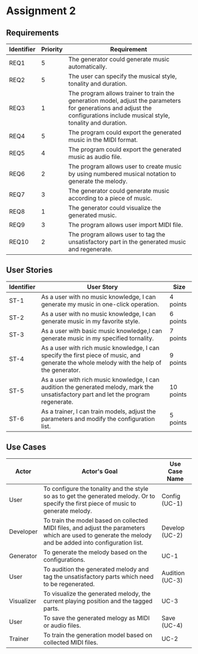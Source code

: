 # Assignment 2
## Requirements

| Identifier | Priority | Requirement                                                  |
| ---------- | -------- | ------------------------------------------------------------ |
| REQ1       | 5        | The generator could generate music automatically.            |
| REQ2       | 5        | The user can specify the musical style, tonality and duration. |
| REQ3       | 1        | The program allows trainer to train the generation model, adjust the parameters for generations and adjust the configurations include musical style, tonality and duration. |
| REQ4       | 5        | The program could export the generated music in the MIDI format. |
| REQ5       | 4        | The program could export the generated music as audio file.  |
| REQ6       | 2        | The program allows user to create music by using numbered musical notation to generate the melody. |
| REQ7       | 3        | The generator could generate music according to a piece of music. |
| REQ8       | 1        | The generator could visualize the generated music.           |
| REQ9       | 3        | The program allows user import MIDI file.                    |
| REQ10      | 2        | The program allows user to tag the unsatisfactory part in the generated music and regenerate. |

## User Stories

| Identifier | User Story                                                   | Size      |
| ---------- | ------------------------------------------------------------ | --------- |
| ST-1       | As a user with no music knowledge, I can generate my music in one-click operation. | 4 points  |
| ST-2       | As a user with no music knowledge, I can generate music in my favorite style. | 6 points  |
| ST-3       | As a user with basic music knowledge,I can generate music in my specified tornality. | 7 points  |
| ST-4       | As a user with rich music knowledge, I can specify the first piece of music, and generate the whole melody with the help of the generator. | 9 points  |
| ST-5       | As a user with rich music knowledge, I can audition the generated melody, mark the unsatisfactory part and let the program regenerate. | 10 points |
| ST-6       | As a trainer, I can train models, adjust the parameters and modify the configuration list. | 5 points  |

## Use Cases

| Actor      | Actor's Goal                                                 | Use Case Name   |
| ---------- | ------------------------------------------------------------ | --------------- |
| User       | To configure the tonality and the style so as to get the generated melody. Or to specify the first piece of music to generate melody. | Config (UC-1)  |
| Developer    | To train the model based on collected MIDI files, and adjust the parameters which are used to generate the melody and be added into configuration list. | Develop (UC-2)    |
| Generator  | To generate the melody based on the configurations.          | UC-1            |
| User       | To audition the generated melody and tag the unsatisfactory parts which need to be regenerated. | Audition (UC-3) |
| Visualizer | To visualize the generated melody, the current playing position and the tagged parts. | UC-3            |
| User       | To save the generated melogy as MIDI or audio files.         | Save (UC-4)     |
| Trainer | To train the generation model based on collected MIDI files. | UC-2 |

​                                                                             
